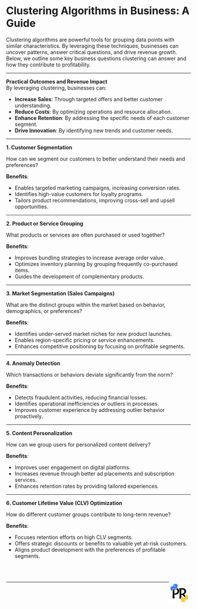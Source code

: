 # Clustering Algorithms in Business: A Guide

Clustering algorithms are powerful tools for grouping data points with similar characteristics. By leveraging these techniques, businesses can uncover patterns, answer critical questions, and drive revenue growth. Below, we outline some key business questions clustering can answer and how they contribute to profitability.

---

**Practical Outcomes and Revenue Impact**    
By leveraging clustering, businesses can:
- **Increase Sales**: Through targeted offers and better customer understanding.
- **Reduce Costs**: By optimizing operations and resource allocation.
- **Enhance Retention**: By addressing the specific needs of each customer segment.
- **Drive Innovation**: By identifying new trends and customer needs.

---

**1. Customer Segmentation**

How can we segment our customers to better understand their needs and preferences?

**Benefits**:
- Enables targeted marketing campaigns, increasing conversion rates.
- Identifies high-value customers for loyalty programs.
- Tailors product recommendations, improving cross-sell and upsell opportunities.

---

**2. Product or Service Grouping**

What products or services are often purchased or used together?

**Benefits**:
- Improves bundling strategies to increase average order value.
- Optimizes inventory planning by grouping frequently co-purchased items.
- Guides the development of complementary products.

---

**3. Market Segmentation (Sales Campaigns)**

What are the distinct groups within the market based on behavior, demographics, or preferences?

**Benefits**:
- Identifies under-served market niches for new product launches.
- Enables region-specific pricing or service enhancements.
- Enhances competitive positioning by focusing on profitable segments.

---

**4. Anomaly Detection**

Which transactions or behaviors deviate significantly from the norm?

**Benefits**:
- Detects fraudulent activities, reducing financial losses.
- Identifies operational inefficiencies or outliers in processes.
- Improves customer experience by addressing outlier behavior proactively.

---

**5. Content Personalization**

How can we group users for personalized content delivery?

**Benefits**:
- Improves user engagement on digital platforms.
- Increases revenue through better ad placements and subscription services.
- Enhances retention rates by providing tailored experiences.

---

**6. Customer Lifetime Value (CLV) Optimization**

How do different customer groups contribute to long-term revenue?

**Benefits**:
- Focuses retention efforts on high CLV segments.
- Offers strategic discounts or benefits to valuable yet at-risk customers.
- Aligns product development with the preferences of profitable segments.


<br>

<br>


[<img align="right" width="60" height="60" src="https://github.com/pauloreis-ds/Paulo-Reis-Data-Science/blob/master/Paulo%20Reis/Pauloreis01.png">](https://github.com/pauloreis-ds)

---